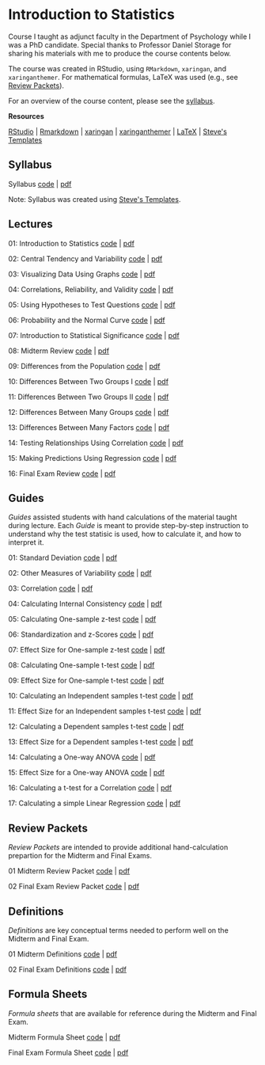 # Introduction to Statistics

Course I taught as adjunct faculty in the Department of Psychology while I was a PhD candidate. Special thanks to Professor Daniel Storage for sharing his materials with me to produce the course contents below.

The course was created in RStudio, using `RMarkdown`, `xaringan`, and `xaringanthemer`. For mathematical formulas, LaTeX was used (e.g., see [Review Packets](https://github.com/chrisagunderson/intro-statistics-psychology/tree/master/review-packets)).

For an overview of the course content, please see the [syllabus](https://github.com/chrisagunderson/intro-statistics-psychology/blob/master/syllabus/psyc-2300-intro-stats-syllabus.pdf).

**Resources**

[RStudio](https://www.rstudio.com) | [Rmarkdown](https://rmarkdown.rstudio.com) | [xaringan](https://github.com/yihui/xaringan) | [xaringanthemer](https://pkg.garrickadenbuie.com/xaringanthemer/) | [LaTeX](https://www.latex-project.org) | [Steve's Templates](https://github.com/svmiller/stevetemplates)

## Syllabus

Syllabus [code](https://github.com/chrisagunderson/intro-statistics-psychology/blob/master/syllabus/psyc-2300-intro-stats-syllabus.Rmd) | [pdf](https://github.com/chrisagunderson/intro-statistics-psychology/blob/master/syllabus/psyc-2300-intro-stats-syllabus.pdf)

Note: Syllabus was created using [Steve's Templates](https://github.com/svmiller/stevetemplates).

## Lectures

01: Introduction to Statistics [code](https://github.com/chrisagunderson/intro-statistics-psychology/blob/master/lectures/lecture-01-introduction.Rmd) | [pdf](https://github.com/chrisagunderson/intro-statistics-psychology/blob/master/lectures/lecture-01-introduction.pdf)

02: Central Tendency and Variability [code](https://github.com/chrisagunderson/intro-statistics-psychology/blob/master/lectures/lecture-02-central-tendency-variability.Rmd) | [pdf](https://github.com/chrisagunderson/intro-statistics-psychology/blob/master/lectures/lecture-02-central-tendency-variability.pdf)

03: Visualizing Data Using Graphs [code](https://github.com/chrisagunderson/intro-statistics-psychology/blob/master/lectures/lecture-03-visualizing-data-using-graphs.Rmd) | [pdf](https://github.com/chrisagunderson/intro-statistics-psychology/blob/master/lectures/lecture-03-visualizing-data-using-graphs.pdf)

04: Correlations, Reliability, and Validity [code](https://github.com/chrisagunderson/intro-statistics-psychology/blob/master/lectures/lecture-04-correlation-validity-reliability.Rmd) | [pdf](https://github.com/chrisagunderson/intro-statistics-psychology/blob/master/lectures/lecture-04-correlation-validity-reliability.pdf)

05: Using Hypotheses to Test Questions [code](https://github.com/chrisagunderson/intro-statistics-psychology/blob/master/lectures/lecture-05-using-hypotheses-to-test-questions.Rmd) | [pdf](https://github.com/chrisagunderson/intro-statistics-psychology/blob/master/lectures/lecture-05-using-hypotheses-to-test-questions.pdf)

06: Probability and the Normal Curve [code](https://github.com/chrisagunderson/intro-statistics-psychology/blob/master/lectures/lecture-06-probability-and-the-normal-curve.Rmd) | [pdf](https://github.com/chrisagunderson/intro-statistics-psychology/blob/master/lectures/lecture-06-probability-and-the-normal-curve.pdf)

07: Introduction to Statistical Significance [code](https://github.com/chrisagunderson/intro-statistics-psychology/blob/master/lectures/lecture-07-introduction-to-statistical-significance.Rmd) | [pdf](https://github.com/chrisagunderson/intro-statistics-psychology/blob/master/lectures/lecture-07-introduction-to-statistical-significance.pdf)

08: Midterm Review [code](https://github.com/chrisagunderson/intro-statistics-psychology/blob/master/lectures/lecture-08-midterm-review.Rmd) | [pdf](https://github.com/chrisagunderson/intro-statistics-psychology/blob/master/lectures/lecture-08-midterm-review.pdf)

09: Differences from the Population [code](https://github.com/chrisagunderson/intro-statistics-psychology/blob/master/lectures/lecture-09-differences-from-the-population.Rmd) | [pdf](https://github.com/chrisagunderson/intro-statistics-psychology/blob/master/lectures/lecture-09-differences-from-the-population.pdf)

10: Differences Between Two Groups I [code](https://github.com/chrisagunderson/intro-statistics-psychology/blob/master/lectures/lecture-10-differences-between-two-groups-i.Rmd) | [pdf](https://github.com/chrisagunderson/intro-statistics-psychology/blob/master/lectures/lecture-10-differences-between-two-groups-i.pdf)

11: Differences Between Two Groups II [code](https://github.com/chrisagunderson/intro-statistics-psychology/blob/master/lectures/lecture-11-differences-between-two-groups-ii.Rmd) | [pdf](https://github.com/chrisagunderson/intro-statistics-psychology/blob/master/lectures/lecture-11-differences-between-two-groups-ii.pdf)

12: Differences Between Many Groups [code](https://github.com/chrisagunderson/intro-statistics-psychology/blob/master/lectures/lecture-12-differences-between-many-groups.Rmd) | [pdf](https://github.com/chrisagunderson/intro-statistics-psychology/blob/master/lectures/lecture-12-differences-between-many-groups.pdf)

13: Differences Between Many Factors [code](https://github.com/chrisagunderson/intro-statistics-psychology/blob/master/lectures/lecture-13-differences-between-many-factors.Rmd) | [pdf](https://github.com/chrisagunderson/intro-statistics-psychology/blob/master/lectures/lecture-13-differences-between-many-factors.pdf)

14: Testing Relationships Using Correlation [code](https://github.com/chrisagunderson/intro-statistics-psychology/blob/master/lectures/lecture-14-testing-relationships-with-correlations.Rmd) | [pdf](https://github.com/chrisagunderson/intro-statistics-psychology/blob/master/lectures/lecture-14-testing-relationships-with-correlations.pdf)

15: Making Predictions Using Regression [code](https://github.com/chrisagunderson/intro-statistics-psychology/blob/master/lectures/lecture-15-making-predictions-using-regression.Rmd) | [pdf](https://github.com/chrisagunderson/intro-statistics-psychology/blob/master/lectures/lecture-15-making-predictions-using-regression.pdf)

16: Final Exam Review [code](https://github.com/chrisagunderson/intro-statistics-psychology/blob/master/lectures/lecture-16-final-exam-review.Rmd) | [pdf](https://github.com/chrisagunderson/intro-statistics-psychology/blob/master/lectures/lecture-16-final-exam-review.pdf)

## Guides

_Guides_ assisted students with hand calculations of the material taught during lecture. Each _Guide_ is meant to provide step-by-step instruction to understand why the test statisic is used, how to calculate it, and how to interpret it.

01: Standard Deviation [code](https://github.com/chrisagunderson/intro-statistics-psychology/blob/master/guides/guide-01-standard-deviation.Rmd) | [pdf](https://github.com/chrisagunderson/intro-statistics-psychology/blob/master/guides/guide-01-standard-deviation.pdf)

02: Other Measures of Variability [code](https://github.com/chrisagunderson/intro-statistics-psychology/blob/master/guides/guide-02-other-measures-of-variability.Rmd) | [pdf](https://github.com/chrisagunderson/intro-statistics-psychology/blob/master/guides/guide-02-other-measures-of-variability.pdf)

03: Correlation [code](https://github.com/chrisagunderson/intro-statistics-psychology/blob/master/guides/guide-03-correlation.Rmd) | [pdf](https://github.com/chrisagunderson/intro-statistics-psychology/blob/master/guides/guide-03-correlation.pdf)

04: Calculating Internal Consistency [code](https://github.com/chrisagunderson/intro-statistics-psychology/blob/master/guides/guide-04-calculating-internal-consistency.Rmd) | [pdf](https://github.com/chrisagunderson/intro-statistics-psychology/blob/master/guides/guide-04-calculating-internal-consistency.pdf)

05: Calculating One-sample z-test [code](https://github.com/chrisagunderson/intro-statistics-psychology/blob/master/guides/guide-05-calculating-one-sample-z-test.Rmd) | [pdf](https://github.com/chrisagunderson/intro-statistics-psychology/blob/master/guides/guide-05-calculating-one-sample-z-test.pdf)

06: Standardization and z-Scores [code](https://github.com/chrisagunderson/intro-statistics-psychology/blob/master/guides/guide-06-standardization-and-z-scores.Rmd) | [pdf](https://github.com/chrisagunderson/intro-statistics-psychology/blob/master/guides/guide-06-standardization-and-z-scores.pdf)

07: Effect Size for One-sample z-test [code](https://github.com/chrisagunderson/intro-statistics-psychology/blob/master/guides/guide-07-effect-size-for-one-sample-z-test.Rmd) | [pdf](https://github.com/chrisagunderson/intro-statistics-psychology/blob/master/guides/guide-07-effect-size-for-one-sample-z-test.pdf)

08: Calculating One-sample t-test [code](https://github.com/chrisagunderson/intro-statistics-psychology/blob/master/guides/guide-08-calculating-one-sample-t-test.Rmd) | [pdf](https://github.com/chrisagunderson/intro-statistics-psychology/blob/master/guides/guide-08-calculating-one-sample-t-test.pdf)

09: Effect Size for One-sample t-test [code](https://github.com/chrisagunderson/intro-statistics-psychology/blob/master/guides/guide-09-effect-size-for-one-sample-t-test.Rmd) | [pdf](https://github.com/chrisagunderson/intro-statistics-psychology/blob/master/guides/guide-09-effect-size-for-one-sample-t-test.pdf)

10: Calculating an Independent samples t-test [code](https://github.com/chrisagunderson/intro-statistics-psychology/blob/master/guides/guide-10-calculating-independent-samples-t-test.Rmd) | [pdf](https://github.com/chrisagunderson/intro-statistics-psychology/blob/master/guides/guide-10-calculating-independent-samples-t-test.pdf)

11: Effect Size for an Independent samples t-test [code](https://github.com/chrisagunderson/intro-statistics-psychology/blob/master/guides/guide-11-effect-size-for-independent-samples-t-test.Rmd) | [pdf](https://github.com/chrisagunderson/intro-statistics-psychology/blob/master/guides/guide-11-effect-size-for-independent-samples-t-test.pdf)

12: Calculating a Dependent samples t-test [code](https://github.com/chrisagunderson/intro-statistics-psychology/blob/master/guides/guide-12-calculating-dependent-samples-t-test.Rmd) | [pdf](https://github.com/chrisagunderson/intro-statistics-psychology/blob/master/guides/guide-12-calculating-dependent-samples-t-test.pdf)

13: Effect Size for a Dependent samples t-test [code](https://github.com/chrisagunderson/intro-statistics-psychology/blob/master/guides/guide-13-effect-size-for-dependent-samples-t-test.Rmd) | [pdf](https://github.com/chrisagunderson/intro-statistics-psychology/blob/master/guides/guide-13-effect-size-for-dependent-samples-t-test.pdf)

14: Calculating a One-way ANOVA [code](https://github.com/chrisagunderson/intro-statistics-psychology/blob/master/guides/guide-14-calculating-one-way-anova.Rmd) | [pdf](https://github.com/chrisagunderson/intro-statistics-psychology/blob/master/guides/guide-14-calculating-one-way-anova.pdf)

15: Effect Size for a One-way ANOVA [code](https://github.com/chrisagunderson/intro-statistics-psychology/blob/master/guides/guide-15-effect-size-for-one-way-anova.Rmd) | [pdf](https://github.com/chrisagunderson/intro-statistics-psychology/blob/master/guides/guide-15-effect-size-for-one-way-anova.pdf)

16: Calculating a t-test for a Correlation [code](https://github.com/chrisagunderson/intro-statistics-psychology/blob/master/guides/guide-16-correlation-t-test.Rmd) | [pdf](https://github.com/chrisagunderson/intro-statistics-psychology/blob/master/guides/guide-16-correlation-t-test.pdf)

17: Calculating a simple Linear Regression [code](https://github.com/chrisagunderson/intro-statistics-psychology/blob/master/guides/guide-17-calculating-a-simple-linear-regression.Rmd) | [pdf](https://github.com/chrisagunderson/intro-statistics-psychology/blob/master/guides/guide-17-calculating-a-simple-linear-regression.pdf)

## Review Packets

_Review Packets_ are intended to provide additional hand-calculation prepartion for the Midterm and Final Exams.

01 Midterm Review Packet [code](https://github.com/chrisagunderson/intro-statistics-psychology/blob/master/review-packets/review-packet-01-midterm.Rmd) | [pdf](https://github.com/chrisagunderson/intro-statistics-psychology/blob/master/review-packets/review-packet-01-midterm.pdf)

02 Final Exam Review Packet [code](https://github.com/chrisagunderson/intro-statistics-psychology/blob/master/review-packets/review-packet-02-final.Rmd) | [pdf](https://github.com/chrisagunderson/intro-statistics-psychology/blob/master/review-packets/review-packet-02-final.pdf)

## Definitions

_Definitions_ are key conceptual terms needed to perform well on the Midterm and Final Exam.

01 Midterm Definitions [code](https://github.com/chrisagunderson/intro-statistics-psychology/blob/master/definitions/midterm-definitions.Rmd) | [pdf](https://github.com/chrisagunderson/intro-statistics-psychology/blob/master/definitions/midterm-definitions.pdf)

02 Final Exam Definitions [code](https://github.com/chrisagunderson/intro-statistics-psychology/blob/master/definitions/final-exam-definitions.Rmd) | [pdf](https://github.com/chrisagunderson/intro-statistics-psychology/blob/master/definitions/final-exam-definitions.pdf)

## Formula Sheets

_Formula sheets_ that are available for reference during the Midterm and Final Exam.

Midterm Formula Sheet [code](https://github.com/chrisagunderson/intro-statistics-psychology/blob/master/formula-sheets/midterm-formula-sheet.Rmd) | [pdf](https://github.com/chrisagunderson/intro-statistics-psychology/blob/master/formula-sheets/midterm-exam-formula-sheet.pdf)

Final Exam Formula Sheet [code](https://github.com/chrisagunderson/intro-statistics-psychology/blob/master/formula-sheets/final-exam-formula-sheet.Rmd) | [pdf](https://github.com/chrisagunderson/intro-statistics-psychology/blob/master/formula-sheets/final-exam-formula-sheet.pdf)

